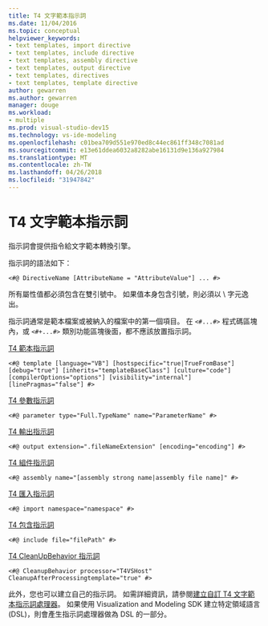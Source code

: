 ```yaml
---
title: T4 文字範本指示詞
ms.date: 11/04/2016
ms.topic: conceptual
helpviewer_keywords:
- text templates, import directive
- text templates, include directive
- text templates, assembly directive
- text templates, output directive
- text templates, directives
- text templates, template directive
author: gewarren
ms.author: gewarren
manager: douge
ms.workload:
- multiple
ms.prod: visual-studio-dev15
ms.technology: vs-ide-modeling
ms.openlocfilehash: c01bea709d551e970ed8c44ec861ff348c7081ad
ms.sourcegitcommit: e13e61ddea6032a8282abe16131d9e136a927984
ms.translationtype: MT
ms.contentlocale: zh-TW
ms.lasthandoff: 04/26/2018
ms.locfileid: "31947842"
---
```

# <a name="t4-text-template-directives"></a>T4 文字範本指示詞
指示詞會提供指令給文字範本轉換引擎。

 指示詞的語法如下：

```
<#@ DirectiveName [AttributeName = "AttributeValue"] ... #>
```

 所有屬性值都必須包含在雙引號中。 如果值本身包含引號，則必須以 \ 字元逸出。

 指示詞通常是範本檔案或被納入的檔案中的第一個項目。 在 `<#...#>` 程式碼區塊內，或 `<#+...#>` 類別功能區塊後面，都不應該放置指示詞。

 [T4 範本指示詞](../modeling/t4-template-directive.md)
 ```
<#@ template [language="VB"] [hostspecific="true|TrueFromBase"] [debug="true"] [inherits="templateBaseClass"] [culture="code"] [compilerOptions="options"] [visibility="internal"] [linePragmas="false"] #>
```

 [T4 參數指示詞](../modeling/t4-parameter-directive.md)
 ```
<#@ parameter type="Full.TypeName" name="ParameterName" #>
```

 [T4 輸出指示詞](../modeling/t4-output-directive.md)
 ```
<#@ output extension=".fileNameExtension" [encoding="encoding"] #>
```

 [T4 組件指示詞](../modeling/t4-assembly-directive.md)
 ```
<#@ assembly name="[assembly strong name|assembly file name]" #>
```

 [T4 匯入指示詞](../modeling/t4-import-directive.md)
 ```
<#@ import namespace="namespace" #>
```

 [T4 包含指示詞](../modeling/t4-include-directive.md)
 ```
<#@ include file="filePath" #>
```

 [T4 CleanUpBehavior 指示詞](../modeling/t4-cleanupbehavior-directive.md)
 ```
<#@ CleanupBehavior processor="T4VSHost" CleanupAfterProcessingtemplate="true" #>
```

 此外，您也可以建立自己的指示詞。 如需詳細資訊，請參閱[建立自訂 T4 文字範本指示詞處理器](../modeling/creating-custom-t4-text-template-directive-processors.md)。 如果使用 Visualization and Modeling SDK 建立特定領域語言 (DSL)，則會產生指示詞處理器做為 DSL 的一部分。